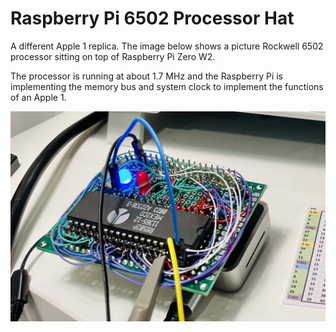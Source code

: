 # Raspberry Pi 6502 Processor Hat

A different Apple 1 replica. The image below shows a picture Rockwell 6502 processor sitting on top of Raspberry Pi Zero W2. 

The processor is running at about 1.7 MHz and the Raspberry Pi is implementing the memory bus and system clock to implement the functions of an Apple 1. 

![6502 Hat in action](doc/Pi6502.jpg)




